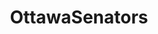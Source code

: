 ---
title: OttawaSenators
crosslinks:
- hockey
- penguins
- livven
- canucks
- OneTurrisGod
- BostonBruins
- stupidsexykarlsson
- NHLStreams
- puckstreams
- leafs
- DallasStars
- hockeyjerseys
- Flyers
- sportsjerseys
- Addons4Kodi
- watching
- WomenForTrump
- devils
- place
- todayilearned
---